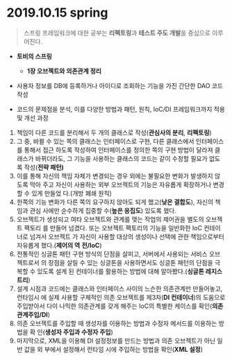 # 2019.10.15 spring



>  스프링 프레임워크에 대한 공부는 **리펙토링**과 **테스트 주도 개발**을 중심으로 이루어진다.



- **토비의 스프링**
  - **1장 오브젝트와 의존관계 정리**



- 사용자 정보를 DB에 등록하거나 아이디로 조회하는 기능을 가진 간단한 DAO 코드 작성
- 코드의 문제점을 분석, 이를 다양한 방법과 패턴, 원칙, IoC/DI 프레임워크까지 적용 및 개선
  과정

1. 책임이 다른 코드를 분리해서 두 개의 클래스로 작성(**관심사의 분리**, **리펙토링**)
2. 그 중, 바뀔 수 있는 쪽의 클래스는 인터페이스로 구현, 다른 클래스에서 인터페이스를 통해서
접근 하도록 작성하여 인터페이스를 정의한 쪽의 구현 방법이 달라져 클래스가 바뀌더라도,
그 기능을 사용하는 클래스의 코드는 같이 수정할 필요가 없도록 작성(**전략 패턴)**
3. 이를 통해 자신의 책임 자체가 변경되는 경우 외에는 불필요한 변화가 발생하지 않도록 막아
주고 자신이 사용하는 외부 오브젝트의 기능은 자유롭게 확장하거나 변경할 수 있게 만들었
다.(개방 폐쇄 원칙)
4. 한쪽의 기능 변화가 다른 쪽의 요구하지 않아도 되게 했고(**낮은 결합도**), 자신의 책임과 관심
사에만 순수하게 집중할 수(**높은 응집도**) 있도록 했다.
5. 오브젝트가 생성되고 여타 오브젝트와 관계를 맺는 작업의 제어권을 별도의 오브젝트 팩토리
를 만들어 넘겼다. 또는 오브젝트 팩토리의 기능을 일반화한 IoC 컨테이너로 넘겨서 오브젝트
가 자신이 사용할 대상의 생성이나 선택에 관한 책임으로부터 자유롭게 했다.(**제어의 역**
**전/IoC**)
6. 전통적인 싱글톤 패턴 구현 방식의 단점을 살피고, 서버에서 사용되는 서비스 오브젝트로서
의 장점을 살릴 수 있는 싱글톤을 사용하면서도 싱글톤 패턴의 단점을 극복할 수 있도록 설계
된 컨테이너를 활용하는 방법에 대해 알아봤다.(**싱글톤 레지스트리**)
7. 설계 시점과 코드에는 클래스와 인터페이스 사이의 느슨한 의존관계만 만들어놓고, 런타임시
에 실제 사용할 구체적인 의존 오브젝트를 제3자(**DI 컨테이너**)의 도움으로 주입받아서 다이
나믹한 의존관계를 갖게 해주는 IoC의 특별한 케이스를 확인(**의존관계주입/DI**)
8. 의존 오브젝트를 주입할 때 생성자를 이용하는 방법과 수정자 메서드를 이용하는 방법을 확
인(**생성자 주입과 수정자 주입**)
9. 마지막으로, XML을 이용해 DI 설정정보를 만드는 방법과 의존 오브젝트가 아닌 일반 값을 외
부에서 설정해서 런타임 시에 주입하는 방법을 확인(**XML 설정**)